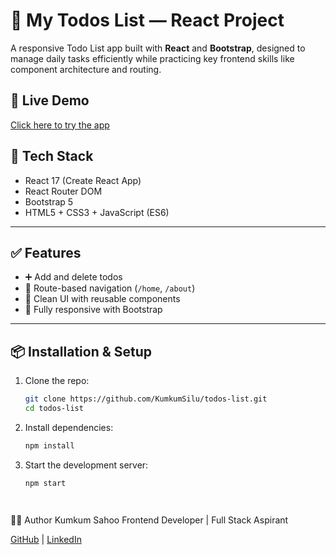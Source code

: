 # 📝 My Todos List — React Project

A responsive Todo List app built with **React** and **Bootstrap**, designed to manage daily tasks efficiently while practicing key frontend skills like component architecture and routing.



## 🚀 Live Demo

[Click here to try the app](https://todos-list.vercel.app)


## 🧰 Tech Stack

- React 17 (Create React App)
- React Router DOM
- Bootstrap 5
- HTML5 + CSS3 + JavaScript (ES6)

---

## ✅ Features

- ➕ Add and delete todos
- 📄 Route-based navigation (`/home`, `/about`)
- 🎨 Clean UI with reusable components
- 📱 Fully responsive with Bootstrap

---

## 📦 Installation & Setup

1. Clone the repo:
   ```bash
   git clone https://github.com/KumkumSilu/todos-list.git
   cd todos-list
2. Install dependencies:
   ```bash
   npm install

3. Start the development server:
   ```bash
   npm start




👩‍💻 Author
Kumkum Sahoo Frontend Developer | Full Stack Aspirant

[GitHub](https://github.com/KumkumSilu) | [LinkedIn](https://www.linkedin.com/in/kumkum-sahoo-3738b3222)
